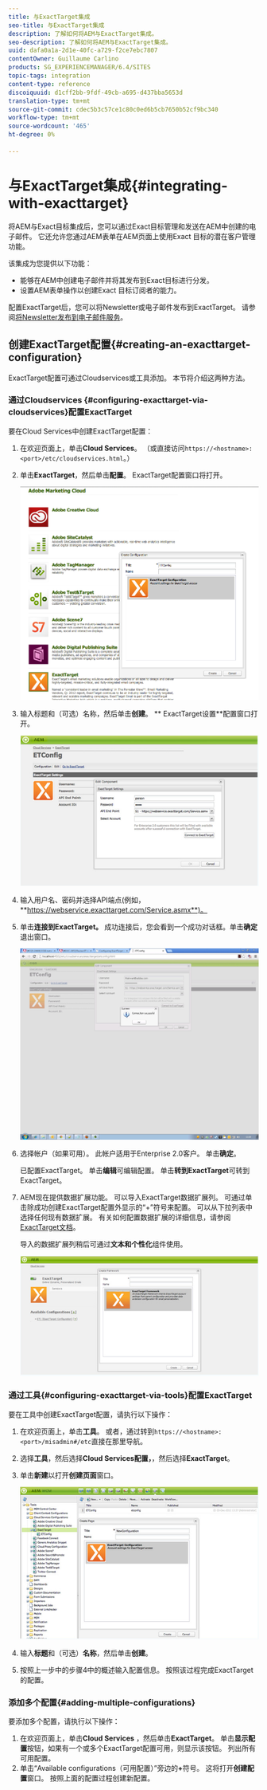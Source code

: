 ```yaml
---
title: 与ExactTarget集成
seo-title: 与ExactTarget集成
description: 了解如何将AEM与ExactTarget集成。
seo-description: 了解如何将AEM与ExactTarget集成。
uuid: dafa0a1a-2d1e-40fc-a729-f2ce7ebc7807
contentOwner: Guillaume Carlino
products: SG_EXPERIENCEMANAGER/6.4/SITES
topic-tags: integration
content-type: reference
discoiquuid: d1cff2bb-9fdf-49cb-a695-d437bba5653d
translation-type: tm+mt
source-git-commit: cdec5b3c57ce1c80c0ed6b5cb7650b52cf9bc340
workflow-type: tm+mt
source-wordcount: '465'
ht-degree: 0%

---
```



# 与ExactTarget集成{#integrating-with-exacttarget}

将AEM与Exact目标集成后，您可以通过Exact目标管理和发送在AEM中创建的电子邮件。 它还允许您通过AEM表单在AEM页面上使用Exact 目标的潜在客户管理功能。

该集成为您提供以下功能：

* 能够在AEM中创建电子邮件并将其发布到Exact目标进行分发。
* 设置AEM表单操作以创建Exact 目标订阅者的能力。

配置ExactTarget后，您可以将Newsletter或电子邮件发布到ExactTarget。 请参阅[将Newsletter发布到电子邮件服务](/help/sites-authoring/personalization.md)。

## 创建ExactTarget配置{#creating-an-exacttarget-configuration}

ExactTarget配置可通过Cloudservices或工具添加。 本节将介绍这两种方法。

### 通过Cloudservices {#configuring-exacttarget-via-cloudservices}配置ExactTarget

要在Cloud Services中创建ExactTarget配置：

1. 在欢迎页面上，单击&#x200B;**Cloud Services**。 （或直接访问`https://<hostname>:<port>/etc/cloudservices.html`。）
1. 单击&#x200B;**ExactTarget**，然后单击&#x200B;**配置**。 ExactTarget配置窗口将打开。

   ![chlimage_1-182](assets/chlimage_1-182.png)

1. 输入标题和（可选）名称，然后单击&#x200B;**创建**。 ** ExactTarget设置**配置窗口打开。

   ![chlimage_1-31](assets/chlimage_1-31.jpeg)

1. 输入用户名、密码并选择API端点(例如，**https://webservice.exacttarget.com/Service.asmx**)。
1. 单击&#x200B;**连接到ExactTarget。** 成功连接后，您会看到一个成功对话框。单击&#x200B;**确定**&#x200B;退出窗口。

   ![chlimage_1-32](assets/chlimage_1-32.jpeg)

1. 选择帐户（如果可用）。 此帐户适用于Enterprise 2.0客户。 单击&#x200B;**确定**。

   已配置ExactTarget。 单击&#x200B;**编辑**&#x200B;可编辑配置。 单击&#x200B;**转到ExactTarget**&#x200B;可转到ExactTarget。

1. AEM现在提供数据扩展功能。 可以导入ExactTarget数据扩展列。 可通过单击除成功创建ExactTarget配置外显示的“+”符号来配置。 可以从下拉列表中选择任何现有数据扩展。 有关如何配置数据扩展的详细信息，请参阅[ExactTarget文档](https://help.exacttarget.com/en/documentation/exacttarget/subscribers/data_extensions_and_data_relationships)。

   导入的数据扩展列稍后可通过&#x200B;**文本和个性化**&#x200B;组件使用。

   ![chlimage_1-33](assets/chlimage_1-33.jpeg)

### 通过工具{#configuring-exacttarget-via-tools}配置ExactTarget

要在工具中创建ExactTarget配置，请执行以下操作：

1. 在欢迎页面上，单击&#x200B;**工具**。 或者，通过转到`https://<hostname>:<port>/misadmin#/etc`直接在那里导航。
1. 选择&#x200B;**工具**，然后选择&#x200B;**Cloud Services配置，**，然后选择&#x200B;**ExactTarget**。
1. 单击&#x200B;**新建**&#x200B;以打开**创建页面**窗口。

   ![chlimage_1-34](assets/chlimage_1-34.jpeg)

1. 输入&#x200B;**标题**&#x200B;和（可选）**名称**，然后单击&#x200B;**创建**。
1. 按照上一步中的步骤4中的概述输入配置信息。 按照该过程完成ExactTarget的配置。

### 添加多个配置{#adding-multiple-configurations}

要添加多个配置，请执行以下操作：

1. 在欢迎页面上，单击&#x200B;**Cloud Services** ，然后单击&#x200B;**ExactTarget**。 单击&#x200B;**显示配置**&#x200B;按钮，如果有一个或多个ExactTarget配置可用，则显示该按钮。 列出所有可用配置。
1. 单击“Available configurations（可用配置）”旁边的&#x200B;**+**&#x200B;符号。 这将打开&#x200B;**创建配置**&#x200B;窗口。 按照上面的配置过程创建新配置。

